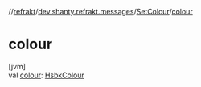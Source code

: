 //[refrakt](../../../index.md)/[dev.shanty.refrakt.messages](../index.md)/[SetColour](index.md)/[colour](colour.md)

# colour

[jvm]\
val [colour](colour.md): [HsbkColour](../../dev.shanty.refrakt.models/-hsbk-colour/index.md)
